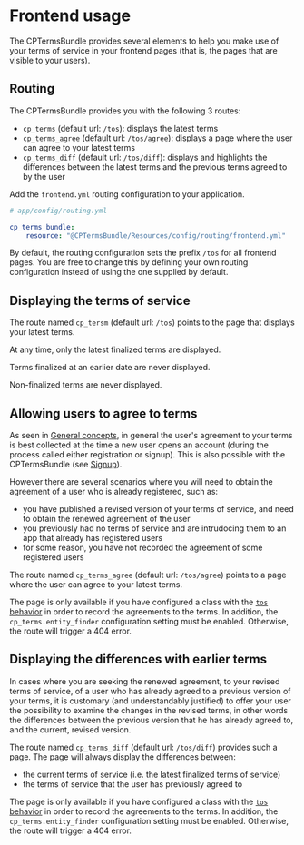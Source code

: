 Frontend usage
==============

The CPTermsBundle provides several elements to help you make use of your terms of service in your frontend pages (that is, the pages that are visible to your users).

Routing
-------

The CPTermsBundle provides you with the following 3 routes:

* `cp_terms` (default url: `/tos`): displays the latest terms
* `cp_terms_agree` (default url: `/tos/agree`): displays a page where the user can agree to your latest terms
* `cp_terms_diff` (default url: `/tos/diff`): displays and highlights the differences between the latest terms and the previous terms agreed to by the user

Add the `frontend.yml` routing configuration to your application.

```yaml
# app/config/routing.yml

cp_terms_bundle:
    resource: "@CPTermsBundle/Resources/config/routing/frontend.yml"
```

By default, the routing configuration sets the prefix `/tos` for all frontend pages. You are free to change this by defining your own routing configuration instead of using the one supplied by default.

Displaying the terms of service
------------------------------

The route named `cp_tersm` (default url: `/tos`) points to the page that displays your latest terms.

At any time, only the latest finalized terms are displayed. 

Terms finalized at an earlier date are never displayed.

Non-finalized terms are never displayed.

Allowing users to agree to terms
--------------------------------

As seen in [General concepts](concepts.md), in general the user's agreement to your terms is best collected at the time a new user opens an account (during the process called either registration or signup). This is also possible with the CPTermsBundle (see [Signup](Resources/doc/signup.md)).

However there are several scenarios where you will need to obtain the agreement of a user who is already registered, such as:

* you have published a revised version of your terms of service, and need to obtain the renewed agreement of the user
* you previously had no terms of service and are intrudocing them to an app that already has registered users
* for some reason, you have not recorded the agreement of some registered users 

The route named `cp_terms_agree` (default url: `/tos/agree`) points to a page where the user can agree to your latest terms.

The page is only available if you have configured a class with the [`tos` behavior](Resources/docs/behavior.md) in order to record the agreements to the terms. In addition, the `cp_terms.entity_finder` configuration setting must be enabled. Otherwise, the route will trigger a 404 error.

Displaying the differences with earlier terms
---------------------------------------------

In cases where you are seeking the renewed agreement, to your revised terms of service, of a user who has already agreed to a previous version of your terms, it is customary (and understandably justified) to offer your user the possibility to examine the changes in the revised terms, in other words the differences between the previous version that he has already agreed to, and the current, revised version.

The route named `cp_terms_diff` (default url: `/tos/diff`) provides such a page. The page will always display the differences between:

* the current terms of service (i.e. the latest finalized terms of service)
* the terms of service that the user has previously agreed to

The page is only available if you have configured a class with the [`tos` behavior](Resources/docs/behavior.md) in order to record the agreements to the terms. In addition, the `cp_terms.entity_finder` configuration setting must be enabled. Otherwise, the route will trigger a 404 error.

